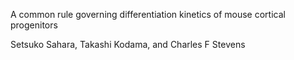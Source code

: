 A common rule governing differentiation kinetics of mouse cortical progenitors

Setsuko Sahara, Takashi Kodama, and Charles F Stevens
